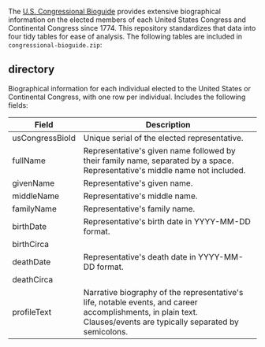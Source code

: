 The [U.S. Congressional Bioguide](https://bioguide.congress.gov/) provides extensive biographical information on the elected members of each United States Congress and Continental Congress since 1774. This repository standardizes that data into four tidy tables for ease of analysis. The following tables are included in `congressional-bioguide.zip`:

## directory
Biographical information for each individual elected to the United States or Continental Congress, with one row per individual. Includes the following fields:

| Field | Description |
| ----- | ----------- |
| usCongressBioId | Unique serial of the elected representative. |
| fullName | Representative's given name followed by their family name, separated by a space. Representative's middle name not included. |
| givenName | Representative's given name. |
| middleName | Representative's middle name. |
| familyName | Representative's family name. |
| birthDate | Representative's birth date in YYYY-MM-DD format. |
| birthCirca | |
| deathDate |  Representative's death date in YYYY-MM-DD format. |
| deathCirca | |
| profileText | Narrative biography of the representative's life, notable events, and career accomplishments, in plain text. Clauses/events are typically separated by semicolons. |
